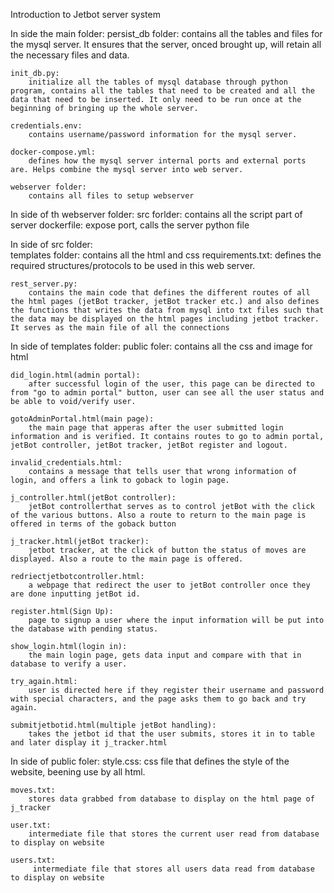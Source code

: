 Introduction to Jetbot server system

In side the main folder:
    persist_db folder: 
        contains all the tables and files for the mysql server. It ensures that the server, onced brought up, will retain all the necessary files and data. 

    init_db.py: 
        initialize all the tables of mysql database through python program, contains all the tables that need to be created and all the data that need to be inserted. It only need to be run once at the beginning of bringing up the whole server.

    credentials.env: 
        contains username/password information for the mysql server. 

    docker-compose.yml: 
        defines how the mysql server internal ports and external ports are. Helps combine the mysql server into web server.

    webserver folder:
        contains all files to setup webserver 


In side of th webserver folder:
    src forlder:
       contains all the script part of server
    dockerfile: 
        expose port, calls the server python file

In side of src folder:  
    templates folder:
        contains all the html and css
    requirements.txt: 
        defines the required structures/protocols to be used in this web server.

    rest_server.py: 
        contains the main code that defines the different routes of all the html pages (jetBot tracker, jetBot tracker etc.) and also defines the functions that writes the data from mysql into txt files such that the data may be displayed on the html pages including jetbot tracker. It serves as the main file of all the connections

In side of templates folder:
    public foler:
        contains all the css and image for html

    did_login.html(admin portal): 
        after successful login of the user, this page can be directed to from "go to admin portal" button, user can see all the user status and be able to void/verify user.

    gotoAdminPortal.html(main page): 
        the main page that apperas after the user submitted login information and is verified. It contains routes to go to admin portal, jetBot controller, jetBot tracker, jetBot register and logout.

    invalid_credentials.html: 
        contains a message that tells user that wrong information of login, and offers a link to goback to login page.

    j_controller.html(jetBot controller): 
        jetBot controllerthat serves as to control jetBot with the click of the various buttons. Also a route to return to the main page is offered in terms of the goback button

    j_tracker.html(jetBot tracker): 
        jetbot tracker, at the click of button the status of moves are displayed. Also a route to the main page is offered.

    redriectjetbotcontroller.html:
        a webpage that redirect the user to jetBot controller once they are done inputting jetBot id.

    register.html(Sign Up): 
        page to signup a user where the input information will be put into the database with pending status.

    show_login.html(login in): 
        the main login page, gets data input and compare with that in database to verify a user. 

    try_again.html: 
        user is directed here if they register their username and password with special characters, and the page asks them to go back and try again.

    submitjetbotid.html(multiple jetBot handling): 
        takes the jetbot id that the user submits, stores it in to table and later display it j_tracker.html

In side of public foler:
    style.css: 
        css file that defines the style of the website, beening use by all html.
    
    moves.txt: 
        stores data grabbed from database to display on the html page of j_tracker
        
    user.txt: 
        intermediate file that stores the current user read from database to display on website

    users.txt: 
         intermediate file that stores all users data read from database to display on website

		